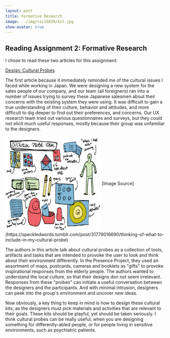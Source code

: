 ```yaml
---
layout: post
title: Formative Research
image: ../img/csci5839/kit.jpg
show-avatar: true
---
```

## Reading Assignment 2: Formative Research

I chose to read these two articles for this assignment:

[Design: Cultural Probes](https://dl.acm.org/citation.cfm?id=291235)

The first article because it immediately reminded me of the cultural issues I faced while working in Japan. We were designing a new system for the sales people of our company, and our team (all foreigners) ran into a number of issues trying to survey these Japanese salesmen about their concerns with the existing system they were using. It was difficult to gain a true understanding of their culture, behavior and attitudes, and more difficult to dig deeper to find out their preferences, and concerns. Our UX research team tried out various questionnaires and surveys, but they could not elicit much useful responses, mostly because their group was unfamiliar to the designers.

<img src="../img/csci5839/kit.jpg" align="center" height="300" width="300">
[Image Source](https://speckledwords.tumblr.com/post/31779016690/thinking-of-what-to-include-in-my-cultural-probe)

The authors in this article talk about cultural probes as a collection of tools, artifacts and tasks that are intended to provoke the user to look and think about their environment differently. In the Presence Project, they used an assortment of maps, postcards, cameras and booklets as "gifts" to provoke inspirational responses from the elderly people. The authors wanted to understand the local culture, so that their designs don not seem irrelevant. Responses from these "probes" can initiate a useful conversation between the designers and the participants. And with minimal intrusion, designers can peek into the group's environment and uncover new ideas.

Now obviously, a key thing to keep in mind is how to design these cultural kits, as the designers must pick materials and activities that are relevant to their goals. These kits should be playful, yet should be taken seriously. I think cultural probes can be really useful, when you are designing something for differently-abled people, or for people living in sensitive environments, such as psychiatric patients. 
